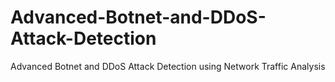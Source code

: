 # Advanced-Botnet-and-DDoS-Attack-Detection
Advanced Botnet and DDoS Attack Detection using Network Traffic Analysis
